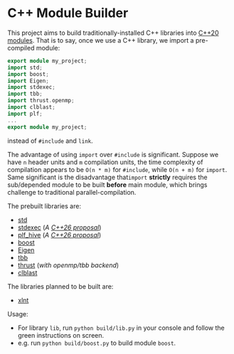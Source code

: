 # C++ Module Builder

This project aims to build traditionally-installed C++ libraries into [C++20 modules](https://en.cppreference.com/w/cpp/language/modules). That is to say, once we use a C++ library, we import a pre-compiled module:
```cpp
export module my_project;
import std;
import boost;
import Eigen;
import stdexec;
import tbb;
import thrust.openmp;
import clblast;
import plf;
...
export module my_project;
```
instead of `#include` and `link`.

The advantage of using `import` over `#include` is significant. Suppose we have `n` header units and `m` compilation units, the time complexity of compilation appears to be `O(n * m)` for `#include`, while `O(n + m)` for `import`. Same significant is the disadvantage that`import` **strictly** requires the sub/depended module to be built **before** main module, which brings challenge to traditional parallel-compilation.

The prebuilt libraries are:
- [std](https://en.cppreference.com/w/cpp/standard_library#Importing_modules)
- [stdexec](https://github.com/NVIDIA/stdexec) (*A [C++26 proposal](https://www.open-std.org/jtc1/sc22/wg21/docs/papers/2024/p2300r10.html)*)
- [plf_hive](https://github.com/mattreecebentley/plf_hive) (*A [C++26 proposal](https://www.open-std.org/jtc1/sc22/wg21/docs/papers/2021/p0447r15.html)*)
- [boost](https://www.boost.org)
- [Eigen](https://eigen.tuxfamily.org)
- [tbb](https://github.com/uxlfoundation/oneTBB)
- [thrust](https://github.com/NVIDIA/cccl) (*with openmp/tbb backend*)
- [clblast](https://github.com/CNugteren/CLBlast)

The libraries planned to be built are:
- [xlnt](https://github.com/tfussell/xlnt)

Usage:
- For library `lib`, run `python build/lib.py` in your console and follow the green instructions on screen.
- e.g. run `python build/boost.py` to build module `boost`.


